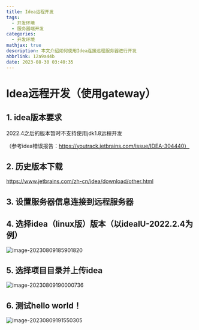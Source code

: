 ```yaml
---
title: Idea远程开发
tags:
  - 开发环境
  - 服务器端开发
categories:
  - 开发环境
mathjax: true
description: 本文介绍如何使用Idea连接远程服务器进行开发
abbrlink: 12a9a44b
date: 2023-08-30 03:40:35
---
```


# Idea远程开发（使用gateway）

## 1. idea版本要求

2022.4之后的版本暂时不支持使用jdk1.8远程开发

（参考idea错误报告：https://youtrack.jetbrains.com/issue/IDEA-304440）

## 2. 历史版本下载

https://www.jetbrains.com/zh-cn/idea/download/other.html

## 3. 设置服务器信息连接到远程服务器

## 4. 选择idea（linux版）版本（以ideaIU-2022.2.4为例）

![image-20230809185901820](https://blog-resources.this0.com/image/202405150354795.png?x-oss-process=style/this0-blog)

## 5. 选择项目目录并上传idea

![image-20230809190000736](https://blog-resources.this0.com/image/202405150354079.png?x-oss-process=style/this0-blog)

## 6. 测试hello world！

![image-20230809191550305](https://blog-resources.this0.com/image/202405150354900.png?x-oss-process=style/this0-blog)
